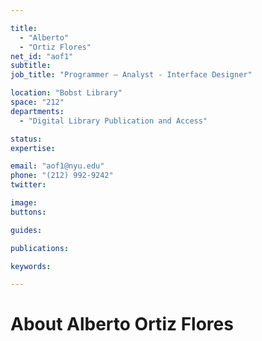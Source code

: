 ```yaml
---

title:
  - "Alberto"
  - "Ortiz Flores"
net_id: "aof1"
subtitle: 
job_title: "Programmer – Analyst - Interface Designer"

location: "Bobst Library"
space: "212"
departments:
  - "Digital Library Publication and Access"

status: 
expertise:

email: "aof1@nyu.edu"
phone: "(212) 992-9242"
twitter: 

image: 
buttons:

guides:

publications:

keywords:

---
```


# About Alberto Ortiz Flores


